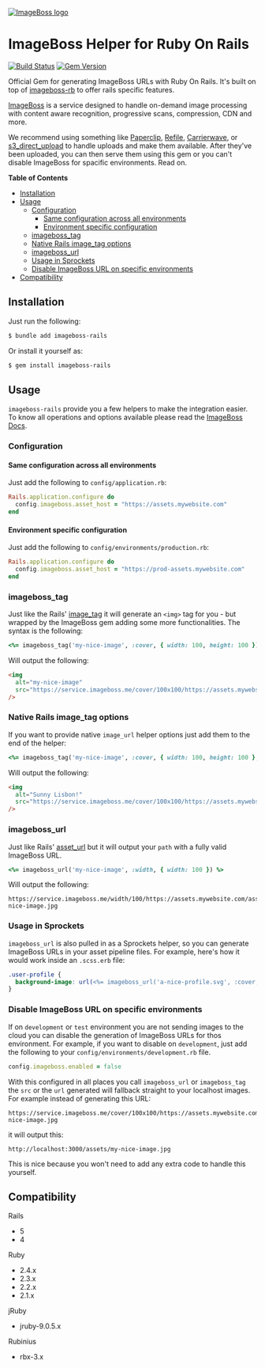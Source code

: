 [![ImageBoss logo](https://service.imageboss.me/width/180/https://imageboss.me/emails/logo-2@2x.png)](https://imageboss.me)

# ImageBoss Helper for Ruby On Rails
[![Build Status](https://travis-ci.org/imageboss/imageboss-rails.svg?branch=master)](https://travis-ci.org/imageboss/imageboss-rails) [![Gem Version](https://badge.fury.io/rb/imageboss-rails.svg)](https://badge.fury.io/rb/imageboss-rails)

Official Gem for generating ImageBoss URLs with Ruby On Rails. It's built on top of [imageboss-rb](https://github.com/imageboss/imageboss-rb)
to offer rails specific features.

[ImageBoss](https://imageboss.me/) is a service designed to handle on-demand image processing with content aware recognition, progressive scans, compression, CDN and more.

We recommend using something like [Paperclip](https://github.com/thoughtbot/paperclip), [Refile](https://github.com/refile/refile), [Carrierwave](https://github.com/carrierwaveuploader/carrierwave), or [s3_direct_upload](https://github.com/waynehoover/s3_direct_upload) to handle uploads and make them available. After they've been uploaded, you can then serve them using this gem or you can't disable ImageBoss for spacific environments. Read on.

**Table of Contents**
- [Installation](#installation)
- [Usage](#usage)
  - [Configuration](#configuration)
    - [Same configuration across all environments](#same-configuration-across-all-environments)
    - [Environment specific configuration](#environment-specific-configuration)
  - [imageboss_tag](#imageboss_tag)
  - [Native Rails image_tag options](#native-rails-image_tag-options)
  - [imageboss_url](#imageboss_url)
  - [Usage in Sprockets](#usage-in-sprockets)
  - [Disable ImageBoss URL on specific environments](#disable-imageboss-url-on-specific-environments)
- [Compatibility](#compatibility)

## Installation
Just run the following:
```bash
$ bundle add imageboss-rails
```

Or install it yourself as:
```bash
$ gem install imageboss-rails
```

## Usage
`imageboss-rails` provide you a few helpers to make the integration easier. To know all operations and options available please read the [ImageBoss Docs](https://imageboss.me/docs).

### Configuration
#### Same configuration across all environments
Just add the following to `config/application.rb`:

```ruby
Rails.application.configure do
  config.imageboss.asset_host = "https://assets.mywebsite.com"
end
```
#### Environment specific configuration
Just add the following to `config/environments/production.rb`:
```ruby
Rails.application.configure do
  config.imageboss.asset_host = "https://prod-assets.mywebsite.com"
end
```


### imageboss_tag
Just like the Rails' [image_tag](https://apidock.com/rails/ActionView/Helpers/AssetTagHelper/image_tag) it will generate an `<img>` tag for you - but wrapped by the ImageBoss gem adding some more functionalities. The syntax is the following:
```ruby
<%= imageboss_tag('my-nice-image', :cover, { width: 100, height: 100 }) %>
```
Will output the following:
```html
<img
  alt="my-nice-image"
  src="https://service.imageboss.me/cover/100x100/https://assets.mywebsite.com/assets/my-nice-image.jpg"
/>
```

### Native Rails image_tag options
If you want to provide native `image_url` helper options just add them to the end of the helper:
```ruby
<%= imageboss_tag('my-nice-image', :cover, { width: 100, height: 100 }, alt: "Sunny Lisbon!") %>
```
Will output the following:
```html
<img
  alt="Sunny Lisbon!"
  src="https://service.imageboss.me/cover/100x100/https://assets.mywebsite.com/assets/my-nice-image.jpg"
/>
```

### imageboss_url
Just like Rails' [asset_url](https://apidock.com/rails/ActionView/Helpers/AssetUrlHelper/asset_url) but it will output your `path` with a fully valid ImageBoss URL.
```ruby
<%= imageboss_url('my-nice-image', :width, { width: 100 }) %>
```
Will output the following:
```
https://service.imageboss.me/width/100/https://assets.mywebsite.com/assets/my-nice-image.jpg
```

### Usage in Sprockets

`imageboss_url` is also pulled in as a Sprockets helper, so you can generate ImageBoss URLs in your asset pipeline files. For example, here's how it would work inside an `.scss.erb` file:

```scss
.user-profile {
  background-image: url(<%= imageboss_url('a-nice-profile.svg', :cover, { width: 400, height: 300 }) %>);
}
```

### Disable ImageBoss URL on specific environments
If on `development` or `test` environment you are not sending images to the cloud you can disable the generation of ImageBoss URLs for thos environment. For example, if you want to disable on `development`, just add the following to your `config/environments/development.rb` file.

```ruby
config.imageboss.enabled = false
```
With this configured in all places you call `imageboss_url` or `imageboss_tag` the `src` or the `url` generated will fallback straight to your localhost images. For example instead of generating this URL:
```
https://service.imageboss.me/cover/100x100/https://assets.mywebsite.com/assets/my-nice-image.jpg
```
it will output this:
```
http://localhost:3000/assets/my-nice-image.jpg
```
This is nice because you won't need to add any extra code to handle this yourself.

## Compatibility
Rails
  - 5
  - 4

Ruby
  - 2.4.x
  - 2.3.x
  - 2.2.x
  - 2.1.x

jRuby
  - jruby-9.0.5.x

Rubinius
  - rbx-3.x
